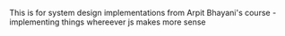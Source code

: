 This is for system design implementations from Arpit Bhayani's course - implementing things whereever js makes more sense
